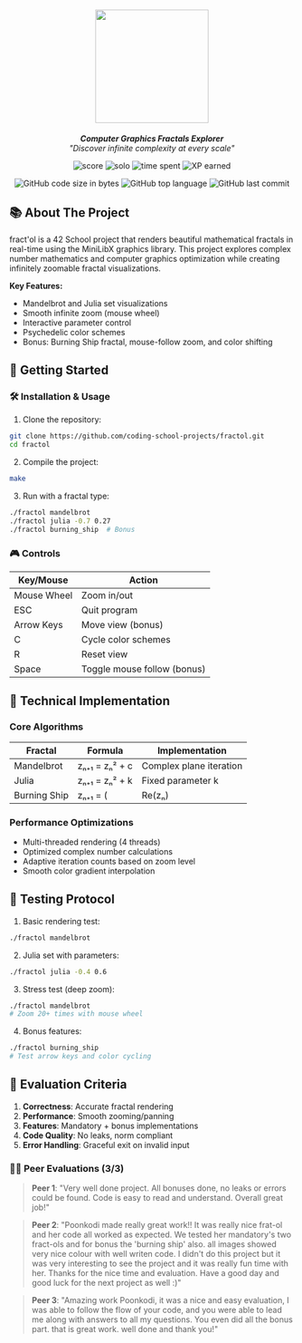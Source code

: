 <h1 align="center">
  <img src="https://github.com/senthilpoo10/badges/blob/main/badges/fractolm.png" width="200"/>
</h1>

<p align="center">
  <b><i>Computer Graphics Fractals Explorer</i></b><br>
  <i>"Discover infinite complexity at every scale"</i>
</p>

<p align="center">
  <img alt="score" src="https://img.shields.io/badge/score-125%2F100-brightgreen" />
  <img alt="solo" src="https://img.shields.io/badge/solo-yellow" />
  <img alt="time spent" src="https://img.shields.io/badge/time%20spent-50%20hours-blue" />
  <img alt="XP earned" src="https://img.shields.io/badge/XP%20earned-312-orange" />
<p align="center">
  <img alt="GitHub code size in bytes" src="https://img.shields.io/github/languages/code-size/coding-school-projects/fractol?color=lightblue" />
  <img alt="GitHub top language" src="https://img.shields.io/github/languages/top/coding-school-projects/fractol?color=blue" />
  <img alt="GitHub last commit" src="https://img.shields.io/github/last-commit/coding-school-projects/fractol?color=green" />
</p>

## 📚 About The Project

fract'ol is a 42 School project that renders beautiful mathematical fractals in real-time using the MiniLibX graphics library. This project explores complex number mathematics and computer graphics optimization while creating infinitely zoomable fractal visualizations.

**Key Features:**
- Mandelbrot and Julia set visualizations
- Smooth infinite zoom (mouse wheel)
- Interactive parameter control
- Psychedelic color schemes
- Bonus: Burning Ship fractal, mouse-follow zoom, and color shifting

## 🏁 Getting Started

### 🛠️ Installation & Usage

1. Clone the repository:
```bash
git clone https://github.com/coding-school-projects/fractol.git
cd fractol
```

2. Compile the project:
```bash
make
```

3. Run with a fractal type:
```bash
./fractol mandelbrot
./fractol julia -0.7 0.27
./fractol burning_ship  # Bonus
```

### 🎮 Controls
| Key/Mouse | Action |
|-----------|--------|
| Mouse Wheel | Zoom in/out |
| ESC | Quit program |
| Arrow Keys | Move view (bonus) |
| C | Cycle color schemes |
| R | Reset view |
| Space | Toggle mouse follow (bonus) |

## 🧠 Technical Implementation

### Core Algorithms
| Fractal | Formula | Implementation |
|---------|---------|----------------|
| Mandelbrot | zₙ₊₁ = zₙ² + c | Complex plane iteration |
| Julia | zₙ₊₁ = zₙ² + k | Fixed parameter k |
| Burning Ship | zₙ₊₁ = (|Re(zₙ)| + i|Im(zₙ)|)² + c | Absolute value variant |

### Performance Optimizations
- Multi-threaded rendering (4 threads)
- Optimized complex number calculations
- Adaptive iteration counts based on zoom level
- Smooth color gradient interpolation

## 🧪 Testing Protocol

1. Basic rendering test:
```bash
./fractol mandelbrot
```

2. Julia set with parameters:
```bash
./fractol julia -0.4 0.6
```

3. Stress test (deep zoom):
```bash
./fractol mandelbrot
# Zoom 20+ times with mouse wheel
```

4. Bonus features:
```bash
./fractol burning_ship
# Test arrow keys and color cycling
```

## 📝 Evaluation Criteria

1. **Correctness**: Accurate fractal rendering
2. **Performance**: Smooth zooming/panning
3. **Features**: Mandatory + bonus implementations
4. **Code Quality**: No leaks, norm compliant
5. **Error Handling**: Graceful exit on invalid input

### 🧑‍💻 Peer Evaluations (3/3)

> **Peer 1**: "Very well done project. All bonuses done, no leaks or errors could be found. Code is easy to read and understand. Overall great job!"

> **Peer 2**: "Poonkodi made really great work!! It was really nice frat-ol and her code all worked as expected. We tested her mandatory's two fract-ols and for bonus the 'burning ship' also. all images showed very nice colour with well writen code. I didn't do this project but it was very interesting to see the project and it was really fun time with her. Thanks for the nice time and evaluation. Have a good day and good luck for the next project as well :)"

> **Peer 3**: "Amazing work Poonkodi, it was a nice and easy evaluation, I was able to follow the flow of your code, and you were able to lead me along with answers to all my questions. You even did all the bonus part. that is great work. well done and thank you!"


